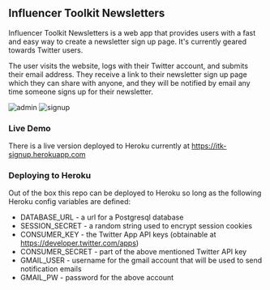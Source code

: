 ## Influencer Toolkit Newsletters

Influencer Toolkit Newsletters is a web app that provides users with a fast and easy way to create a newsletter sign up page. It's currently geared towards Twitter users.

The user visits the website, logs with their Twitter account, and submits their email address. They receive a link to their newsletter sign up page which they can share with anyone, and they will be notified by email any time someone signs up for their newsletter.

![admin](https://i.imgur.com/JKYe1aB.png)
![signup](https://i.imgur.com/MTsT8It.png)

### Live Demo
There is a live version deployed to Heroku currently at https://itk-signup.herokuapp.com

### Deploying to Heroku
Out of the box this repo can be deployed to Heroku so long as the following Heroku config variables are defined:
- DATABASE_URL - a url for a Postgresql database
- SESSION_SECRET - a random string used to encrypt session cookies
- CONSUMER_KEY - the Twitter App API keys (obtainable at https://developer.twitter.com/apps)
- CONSUMER_SECRET - part of the above mentioned Twitter API key
- GMAIL_USER - username for the gmail account that will be used to send notification emails
- GMAIL_PW - password for the above account
